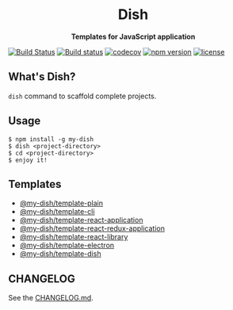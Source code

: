 <div align="center">
  <h1>Dish</h1>
</div>

<div align="center">
  <strong>Templates for JavaScript application</strong>
</div>

[![Build Status](https://travis-ci.org/abouthiroppy/dish.svg?branch=master)](https://travis-ci.org/abouthiroppy/dish)
[![Build status](https://ci.appveyor.com/api/projects/status/ahewo9cbfqh69nuw?svg=true)](https://ci.appveyor.com/project/abouthiroppy/dish)
[![codecov](https://codecov.io/gh/abouthiroppy/dish/branch/master/graph/badge.svg)](https://codecov.io/gh/abouthiroppy/dish)
[![npm version](https://badge.fury.io/js/my-dish.svg)](https://www.npmjs.com/package/my-dish)
[![license](https://img.shields.io/github/license/mashape/apistatus.svg)]()

## What's Dish?
`dish` command to scaffold complete projects.

## Usage

```shell
$ npm install -g my-dish
$ dish <project-directory>
$ cd <project-directory>
$ enjoy it!
```

## Templates
- [@my-dish/template-plain](https://github.com/my-dish/template-plain)
- [@my-dish/template-cli](https://github.com/my-dish/template-cli)
- [@my-dish/template-react-application](https://github.com/my-dish/template-react-application)
- [@my-dish/template-react-redux-application](https://github.com/my-dish/template-react-redux-application)
- [@my-dish/template-react-library](https://github.com/my-dish/template-react-library)
- [@my-dish/template-electron](https://github.com/my-dish/template-electron)
- [@my-dish/template-dish](https://github.com/my-dish/template-dish)

## CHANGELOG
See the [CHANGELOG.md](./CHANGELOG.md).
